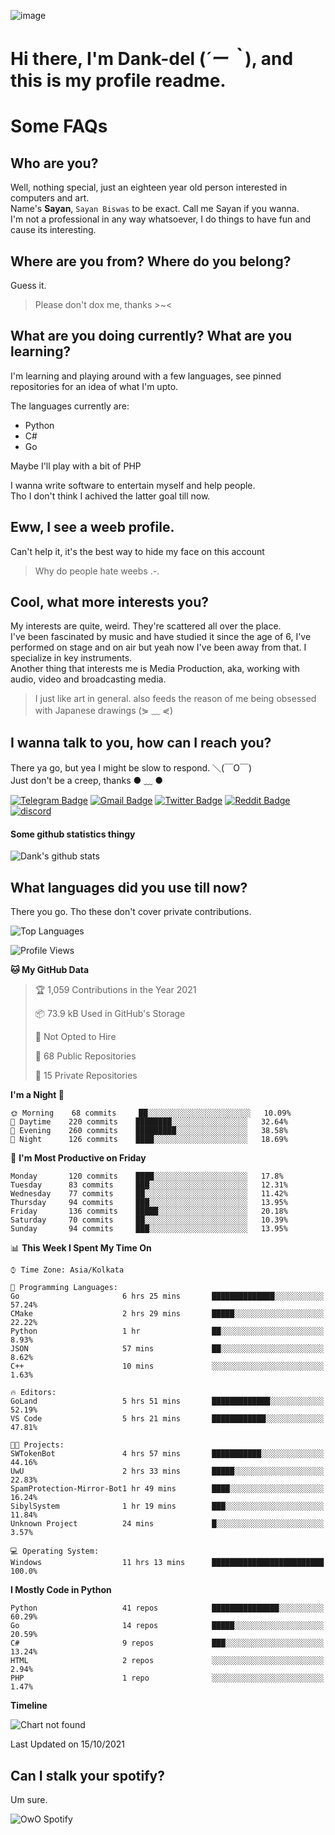 ![image](https://user-images.githubusercontent.com/63096193/125182844-29f20800-e22f-11eb-8dc9-b0f2d29647bb.png)

# **Hi there, I'm Dank-del (*´ー｀*), and this is my profile readme.**
<!--  [![Profile views](https://gpvc.arturio.dev/dank-del)](https://github.com/dank-del) -->
# Some FAQs

## **Who are you?**

Well, nothing special, just an eighteen year old person interested in computers and art. \
Name's **Sayan**, `Sayan Biswas` to be exact. Call me Sayan if you wanna. \
I'm not a professional in any way whatsoever, I do things to have fun and cause its interesting.

## **Where are you from? Where do you belong?**

Guess it.
> Please don't dox me, thanks >~<

## **What are you doing currently? What are you learning?**

I'm learning and playing around with a few languages, see pinned repositories for an idea of what I'm upto.

The languages currently are:

- Python
- C#
- Go

Maybe I'll play with a bit of PHP

I wanna write software to entertain myself and help people. \
Tho I don't think I achived the latter goal till now.

## **Eww, I see a weeb profile.**

Can't help it, it's the best way to hide my face on this account
> Why do people hate weebs .-.

## **Cool, what more interests you?**

My interests are quite, weird. They're scattered all over the place. \
I've been fascinated by music and have studied it since the age of 6, I've performed on stage and on air but yeah now I've been away from that. I specialize in key instruments. \
Another thing that interests me is Media Production, aka, working with audio, video and broadcasting media.

> I just like art in general. also feeds the reason of me being obsessed with Japanese drawings (⋟ ﹏ ⋞)

## **I wanna talk to you, how can I reach you?**

There ya go, but yea I might be slow to respond. ＼(￣O￣) \
Just don't be a creep, thanks ● ﹏ ●

[![Telegram Badge](https://img.shields.io/badge/-dank_as_fuck-1ca0f1?style=flat-square&logo=telegram&logoColor=white&link=https://t.me/dank_as_fuck)](https://t.me/dank_as_fuck)
[![Gmail Badge](https://img.shields.io/badge/-chizuru@kanojo.tk-c14438?style=flat-square&logo=Gmail&logoColor=white&link=mailto:chizuru@kanojo.tk)](mailto:chizuru@kanojo.tk)
[![Twitter Badge](https://img.shields.io/twitter/follow/TheDankDel?style=social)](https://twitter.com/TheDankDel)
[![Reddit Badge](https://img.shields.io/reddit/user-karma/combined/dank_as_fuck_?style=social)](https://www.reddit.com/user/dank_as_fuck_/)
[![discord](https://discord-md-badge.vercel.app/api/shield/506536929152466945?style=social)](https://discordapp.com/users/506536929152466945)

#### **Some github statistics thingy**

![Dank's github stats](https://github-readme-stats.vercel.app/api?username=Dank-del&show_icons=true&theme=tokyonight&hide_border=true&count_private=true)

## **What languages did you use till now?**

There you go. Tho these don't cover private contributions.

![Top Languages](https://github-readme-stats.vercel.app/api/top-langs/?username=Dank-del&custom_title=Languages%20I%20play%20around%20with%20:3&theme=tokyonight&hide_border=true)

<!--START_SECTION:waka-->
![Profile Views](http://img.shields.io/badge/Profile%20Views-16-blue)

**🐱 My GitHub Data** 

> 🏆 1,059 Contributions in the Year 2021
 > 
> 📦 73.9 kB Used in GitHub's Storage 
 > 
> 🚫 Not Opted to Hire
 > 
> 📜 68 Public Repositories 
 > 
> 🔑 15 Private Repositories  
 > 
**I'm a Night 🦉** 

```text
🌞 Morning    68 commits     ██░░░░░░░░░░░░░░░░░░░░░░░   10.09% 
🌆 Daytime    220 commits    ████████░░░░░░░░░░░░░░░░░   32.64% 
🌃 Evening    260 commits    █████████░░░░░░░░░░░░░░░░   38.58% 
🌙 Night      126 commits    ████░░░░░░░░░░░░░░░░░░░░░   18.69%

```
📅 **I'm Most Productive on Friday** 

```text
Monday       120 commits    ████░░░░░░░░░░░░░░░░░░░░░   17.8% 
Tuesday      83 commits     ███░░░░░░░░░░░░░░░░░░░░░░   12.31% 
Wednesday    77 commits     ██░░░░░░░░░░░░░░░░░░░░░░░   11.42% 
Thursday     94 commits     ███░░░░░░░░░░░░░░░░░░░░░░   13.95% 
Friday       136 commits    █████░░░░░░░░░░░░░░░░░░░░   20.18% 
Saturday     70 commits     ██░░░░░░░░░░░░░░░░░░░░░░░   10.39% 
Sunday       94 commits     ███░░░░░░░░░░░░░░░░░░░░░░   13.95%

```


📊 **This Week I Spent My Time On** 

```text
⌚︎ Time Zone: Asia/Kolkata

💬 Programming Languages: 
Go                       6 hrs 25 mins       ██████████████░░░░░░░░░░░   57.24% 
CMake                    2 hrs 29 mins       █████░░░░░░░░░░░░░░░░░░░░   22.22% 
Python                   1 hr                ██░░░░░░░░░░░░░░░░░░░░░░░   8.93% 
JSON                     57 mins             ██░░░░░░░░░░░░░░░░░░░░░░░   8.62% 
C++                      10 mins             ░░░░░░░░░░░░░░░░░░░░░░░░░   1.63%

🔥 Editors: 
GoLand                   5 hrs 51 mins       █████████████░░░░░░░░░░░░   52.19% 
VS Code                  5 hrs 21 mins       ████████████░░░░░░░░░░░░░   47.81%

🐱‍💻 Projects: 
SWTokenBot               4 hrs 57 mins       ███████████░░░░░░░░░░░░░░   44.16% 
UwU                      2 hrs 33 mins       █████░░░░░░░░░░░░░░░░░░░░   22.83% 
SpamProtection-Mirror-Bot1 hr 49 mins        ████░░░░░░░░░░░░░░░░░░░░░   16.24% 
SibylSystem              1 hr 19 mins        ███░░░░░░░░░░░░░░░░░░░░░░   11.84% 
Unknown Project          24 mins             █░░░░░░░░░░░░░░░░░░░░░░░░   3.57%

💻 Operating System: 
Windows                  11 hrs 13 mins      █████████████████████████   100.0%

```

**I Mostly Code in Python** 

```text
Python                   41 repos            ███████████████░░░░░░░░░░   60.29% 
Go                       14 repos            █████░░░░░░░░░░░░░░░░░░░░   20.59% 
C#                       9 repos             ███░░░░░░░░░░░░░░░░░░░░░░   13.24% 
HTML                     2 repos             ░░░░░░░░░░░░░░░░░░░░░░░░░   2.94% 
PHP                      1 repo              ░░░░░░░░░░░░░░░░░░░░░░░░░   1.47%

```


**Timeline**

![Chart not found](https://raw.githubusercontent.com/Dank-del/Dank-del/main/charts/bar_graph.png) 


 Last Updated on 15/10/2021
<!--END_SECTION:waka-->

## **Can I stalk your spotify?**

Um sure.

![OwO Spotify](https://spotify-recently-played-readme.vercel.app/api?user=31fdrsslnr7nvq4ytqwtw7c4rxfm&count=5)
